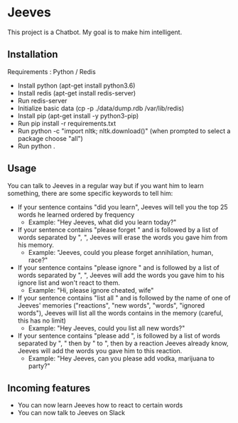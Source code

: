 # Jeeves
  
This project is a Chatbot. My goal is to make him intelligent.
  
## Installation
  
Requirements : Python / Redis

- Install python (apt-get install python3.6)
- Install redis (apt-get install redis-server)
- Run redis-server
- Initialize basic data (cp -p ./data/dump.rdb /var/lib/redis)
- Install pip (apt-get install -y python3-pip)
- Run pip install -r requirements.txt
- Run python -c "import nltk; nltk.download()" (when prompted to select a package choose "all")
- Run python .

## Usage

You can talk to Jeeves in a regular way but if you want him to learn something, there are some specific keywords to tell him:
* If your sentence contains "did you learn", Jeeves will tell you the top 25 words he learned ordered by frequency
  * Example: "Hey Jeeves, what did you learn today?"
* If your sentence contains "please forget " and is followed by a list of words separated by ", ", Jeeves will erase the words you gave him from his memory.
  * Example: "Jeeves, could you please forget annihilation, human, race?"
* If your sentence contains "please ignore " and is followed by a list of words separated by ", ", Jeeves will add the words you gave him to his ignore list and won't react to them.
  * Example: "Hi, please ignore cheated, wife"
* If your sentence contains "list all " and is followed by the name of one of Jeeves' memories ("reactions", "new words", "words", "ignored words"), Jeeves will list all the words contains in the memory (careful, this has no limit)
  * Example: "Hey Jeeves, could you list all new words?"
* If your sentence contains "please add ", is followed by a list of words separated by ", " then by " to ", then by a reaction Jeeves already know, Jeeves will add the words you gave him to this reaction.
  * Example: "Hey Jeeves, can you please add vodka, marijuana to party?"
  
## Incoming features
* You can now learn Jeeves how to react to certain words
* You can now talk to Jeeves on Slack
